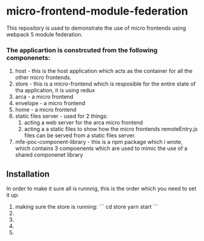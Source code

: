 # micro-frontend-module-federation
This repository is used to demonstrate the use of micro frontends using webpack 5 module federation. </br>
### The applicartion is constrcuted from the following componenets:
<ol>
	<li>host - this is the host application which acts as the container for all the other micro frontends.</li>
	<li>store - this is a micro-frontend which is resposible for the entire state of tha application, it is using redux</li>
	<li>arca - a micro frontend</li>
	<li>envelope - a micro frontend</li>
	<li>home - a micro frontend</li>
	<li>static files server - used for 2 things:
		<ol>
			<li>acting a web server for the arca micro frontend</li>
			<li>acting a a static files to show how the micro frontends remoteEntry.js files can be served from a static files server.</li>
		</ol>
	</li>
	<li> mfe-poc-component-library - this is a npm package which i wrote, which contains 3 compoenents which are used to mimic the use of a shared componenet library
	</li>
</ol>


## Installation
In order to make it sure all is runnnig, this is the order which you need to set it up:
<ol>
	<li>making sure the store is running:
		```
		cd store
		yarn start
		```
	</li>
	<li></li>
	<li></li>
	<li></li>
	<li></li>
</ol>
	
